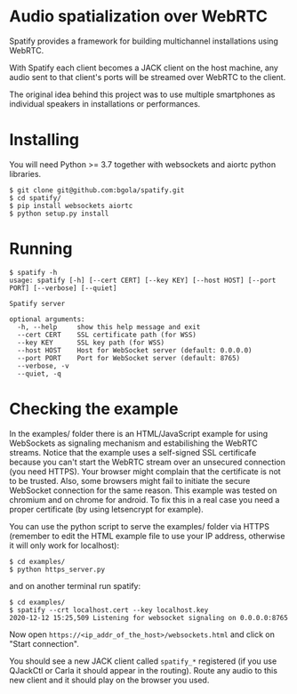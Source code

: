 # Audio spatialization over WebRTC

Spatify provides a framework for building multichannel installations using WebRTC.

With Spatify each client becomes a JACK client on the host machine, any audio
sent to that client's ports will be streamed over WebRTC to the client.

The original idea behind this project was to use multiple smartphones as individual
speakers in installations or performances.


# Installing 

You will need Python >= 3.7 together with websockets and aiortc python libraries.

```
$ git clone git@github.com:bgola/spatify.git
$ cd spatify/
$ pip install websockets aiortc
$ python setup.py install
```

# Running

```
$ spatify -h
usage: spatify [-h] [--cert CERT] [--key KEY] [--host HOST] [--port PORT] [--verbose] [--quiet]

Spatify server

optional arguments:
  -h, --help     show this help message and exit
  --cert CERT    SSL certificate path (for WSS)
  --key KEY      SSL key path (for WSS)
  --host HOST    Host for WebSocket server (default: 0.0.0.0)
  --port PORT    Port for WebSocket server (default: 8765)
  --verbose, -v
  --quiet, -q
```

# Checking the example

In the examples/ folder there is an HTML/JavaScript example for using WebSockets as
signaling mechanism and estabilishing the WebRTC streams. Notice that the example
uses a self-signed SSL certificafe because you can't start the WebRTC stream over an 
unsecured connection (you need HTTPS). Your browser might complain that the certificate is
not to be trusted. Also, some browsers might fail to initiate the secure WebSocket
connection for the same reason. This example was tested on chromium and on chrome for android.
To fix this in a real case you need a proper certificate (by using letsencrypt for example).

You can use the python script to serve the examples/ folder via HTTPS (remember to edit the HTML example file
to use your IP address, otherwise it will only work for localhost):

```
$ cd examples/
$ python https_server.py
```

and on another terminal run spatify:

```
$ cd examples/
$ spatify --crt localhost.cert --key localhost.key
2020-12-12 15:25,509 Listening for websocket signaling on 0.0.0.0:8765
```

Now open `https://<ip_addr_of_the_host>/websockets.html` and click on "Start connection".

You should see a new JACK client called `spatify_*` registered (if you use QJackCtl or 
Carla it should appear in the routing). Route any audio to this new client and it should play
on the browser you used.
